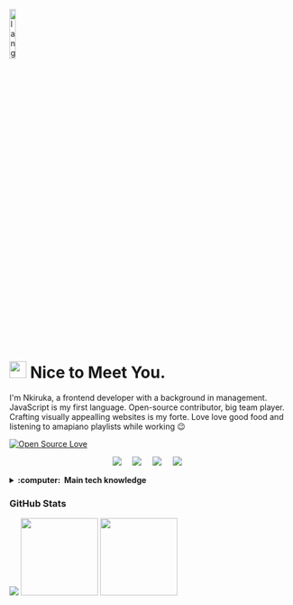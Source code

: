 <p align="left"><img width=15%" src="https://github.com/alansmathew/alansmathew/raw/master/lang.gif" alt="lang image here" /></p>

# <img src="https://media.giphy.com/media/hvRJCLFzcasrR4ia7z/giphy.gif" width="30px"> Nice to Meet You.

I'm Nkiruka, a frontend developer with a background in management. 
  JavaScript is my first language. Open-source contributor, big team player.
  Crafting visually appealling websites is my forte. Love love good food and listening to amapiano playlists while working 😉
  
[![Open Source Love](https://badges.frapsoft.com/os/v2/open-source.svg?v=103)](https://github.com/nkirukka)
<p align="center">
  <a href="mailto:specialebele@gmail.com?subject=Olá%20Bruno%20Tacca"><img src="https://img.shields.io/badge/gmail-%23D14836.svg?&style=for-the-badge&logo=gmail&logoColor=white" /></a>&nbsp;&nbsp;&nbsp;&nbsp;
  <a href="https://www.facebook.com/bruno.vitorellitacca"><img src="https://img.shields.io/badge/twitter-%233B5998.svg?&style=for-the-badge&logo=twitter&logoColor=white" /></a>&nbsp;&nbsp;&nbsp;&nbsp;
  <a href="https://www.linkedin.com/in/nkiruka-ebele/"><img src="https://img.shields.io/badge/linkedin-%230077B5.svg?&style=for-the-badge&logo=linkedin&logoColor=white" /></a>&nbsp;&nbsp;&nbsp;&nbsp;
  <a href="https://www.instagram.com/nkirukka.fullstack/"><img src="https://img.shields.io/badge/instagram-%23dc2743.svg?&style=for-the-badge&logo=instagram&logoColor=white" /></a>&nbsp;&nbsp;&nbsp;&nbsp;
  </p>

  
  
<details>
  <summary><b>:computer: &nbsp;Main tech knowledge</b></summary>
  <br/>


![HTML5](https://img.shields.io/badge/HTML5-E34F26.svg?&style=flat&logo=html5&logoColor=white)&nbsp;
![React](https://img.shields.io/badge/React-20232A?style=for-the-badge&logo=react&logoColor=61DAFB)&nbsp;
![Tailwind](https://img.shields.io/badge/Tailwind_CSS-38B2AC?style=for-the-badge&logo=tailwind-css&logoColor=white)&nbsp;
![CSS3](https://img.shields.io/badge/CSS3-%231572B6.svg?&style=flat&logo=css3&logoColor=white)&nbsp;
![JavaScript](https://img.shields.io/badge/JAVASCRIPT-323330.svg?&style=flat&logo=javascript&logoColor=%23F7DF1E)&nbsp;\
![Git](https://img.shields.io/badge/GIT-%23F05033.svg?&style=flat&logo=git&logoColor=white)&nbsp;
![GitHub](https://img.shields.io/badge/GITHUB-%23121011.svg?&style=flat&logo=github&logoColor=white)&nbsp;
![REST API](https://img.shields.io/badge/REST-02569B.svg?&style=flat&logo=rest&logoColor=white)&nbsp;\
![LINUX](https://img.shields.io/badge/LINUX-FCC624?style=flat-square&logo=linux&logoColor=black)
![VSCode](https://img.shields.io/badge/VSCODE-007ACC.svg?&style=flat&logo=visual-studio-code)&nbsp;
![VIM](https://img.shields.io/badge/VIM-E34F26.svg?&style=flat&logo=html5&logoColor=white)&nbsp;

  
</details>
<h3 align="left">GitHub Stats</h3>
<p>
<img align="centre" src="https://github-readme-stats.vercel.app/api?username=nkirukka&hide=html&hide_title=true&hide_border=true&layout=compact&langs_count=8&theme=nightowl" />
<img height="137px" src="https://github-readme-streak-stats.herokuapp.com/?user=nkirukka&hide=html&hide_title=true&hide_border=true&layout=compact&langs_count=8&theme=nightowl" />
<img height="137px" src="https://github-readme-stats.vercel.app/api/top-langs/?username=nkirukka&hide=html&hide_title=true&hide_border=true&layout=compact&langs_count=8&theme=nightowl" />
  </p>
